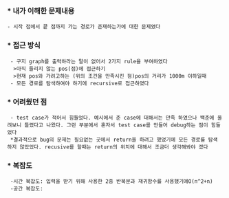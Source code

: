 ### * 내가 이해한 문제내용
    - 시작 점에서 끝 점까지 가는 경로가 존재하는가에 대한 문제였다

### * 접근 방식
     - 구지 graph를 출력하라는 말이 없어서 2가지 rule을 부여하였다
      >아직 들리지 않는 pos(점)에 접근하기
      >현재 pos와 가려고하는 (위의 조건을 만족시킨 점)pos의 거리가 1000m 이하일때
     - 모든 경로를 탐색하여야 하기에 recursive로 접근하였다

### * 어려웠던 점
     - test case가 적어서 힘들었다. 예시에서 준 case에 대해서는 만족 하였으나 백준에 올려보니 틀렸다고 나왔다. 그런 부분에서 혼자서 test case를 만들어 debug하는 점이 힘들었다
     *결과적으로 bug의 문제는 필요없는 곳에서 return을 하려고 했었기에 모든 경로를 탐색 하지 않았었다. recusive를 할때는 return의 위치에 대해서 조금더 생각해봐야 겠다

### * 복잡도
     -시간 복잡도: 입력을 받기 위해 사용한 2중 반복분과 재귀함수를 사용했기에O(n^2+n)
     -공간 복잡도:  
